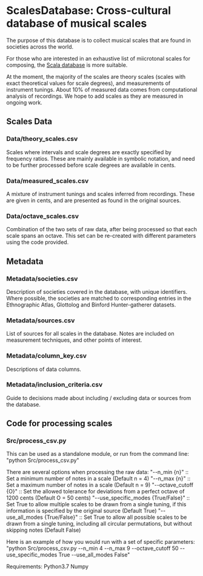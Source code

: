 # ScalesDatabase: Cross-cultural database of musical scales

The purpose of this database is to collect musical scales that are found in societies across the world.

For those who are interested in an exhaustive list of miicrotonal scales for composing, the [Scala database](https://www.huygens-fokker.org/scala/) is more suitable.

At the moment, the majority of the scales are theory scales (scales with exact theoretical values for scale degrees), and measurements of instrument tunings. About 10% of measured data comes from computational analysis of recordings. We hope to add scales as they are measured in ongoing work.

## Scales Data

### Data/theory_scales.csv
Scales where intervals and scale degrees are exactly specified by frequency ratios. These are mainly available in symbolic notation, and need to be further processed before scale degrees are available in cents.

### Data/measured_scales.csv
A mixture of instrument tunings and scales inferred from recordings. These are given in cents, and are presented as found in the original sources.

### Data/octave_scales.csv
Combination of the two sets of raw data, after being processed so that each scale spans an octave. This  set can be re-created with different parameters using the code provided.

## Metadata

### Metadata/societies.csv
Description of societies covered in the database, with unique identifiers. Where possible, the societies are matched to corresponding entries in the Ethnographic Atlas, Glottolog and Binford Hunter-gatherer datasets.

### Metadata/sources.csv
List of sources for all scales in the database. Notes are included on measurement techniques, and other points of interest.

### Metadata/column_key.csv
Descriptions of data columns.

### Metadata/inclusion_criteria.csv
Guide to decisions made about including / excluding data or sources from the database.


## Code for processing scales

### Src/process_csv.py

This can be used as a standalone module, or run from the command line:
"python Src/process_csv.py"

There are several options when processing the raw data:
"--n_min {n}" :: Set a minimum number of notes in a scale (Default n = 4)
"--n_max {n}" :: Set a maximum number of notes in a scale (Default n = 9)
"--octave_cutoff {O}" :: Set the allowed tolerance for deviations from a perfect octave of 1200 cents (Default O = 50 cents)
"--use_specific_modes {True/False}" :: Set True to allow multiple scales to be drawn from a single tuning, if this information is specified by the original source (Default True)
"--use_all_modes {True/False}" :: Set True to allow all possible scales to be drawn from a single tuning, including all circular permutations, but without skipping notes (Default False)

Here is an example of how you would run with a set of specific parameters:
"python Src/process_csv.py --n_min 4 --n_max 9 --octave_cutoff 50 --use_specific_modes True --use_all_modes False"


Requirements:
Python3.7
Numpy
